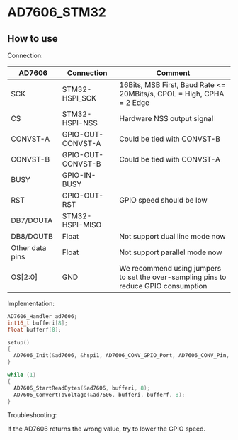 # AD7606_STM32

## How to use

Connection:

AD7606|Connection|Comment
---|---|---
SCK|STM32-HSPI_SCK|16Bits, MSB First, Baud Rate <= 20MBits/s, CPOL = High, CPHA = 2 Edge
CS|STM32-HSPI-NSS|Hardware NSS output signal
CONVST-A|GPIO-OUT-CONVST-A|Could be tied with CONVST-B
CONVST-B|GPIO-OUT-CONVST-B|Could be tied with CONVST-A
BUSY|GPIO-IN-BUSY|
RST|GPIO-OUT-RST|GPIO speed should be low
DB7/DOUTA|STM32-HSPI-MISO|
DB8/DOUTB|Float|Not support dual line mode now
Other data pins|Float|Not support parallel mode now
OS[2:0]|GND|We recommend using jumpers to set the over-sampling pins to reduce GPIO consumption

Implementation:

```cpp
AD7606_Handler ad7606;
int16_t bufferi[8];
float bufferf[8];

setup() 
{
  AD7606_Init(&ad7606, &hspi1, AD7606_CONV_GPIO_Port, AD7606_CONV_Pin, AD7606_CONV_GPIO_Port, AD7606_CONV_Pin, AD7606_BUSY_GPIO_Port, AD7606_BUSY_Pin, AD7606_RST_GPIO_Port, AD7606_RST_Pin, Range_10VPP, 2.5);
}

while (1)
{
  AD7606_StartReadBytes(&ad7606, bufferi, 8);
  AD7606_ConvertToVoltage(&ad7606, bufferi, bufferf, 8);
}

```

Troubleshooting:

If the AD7606 returns the wrong value, try to lower the GPIO speed.
